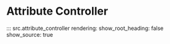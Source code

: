 # Attribute Controller

::: src.attribute_controller
    rendering:
        show_root_heading: false
        show_source: true
